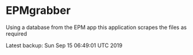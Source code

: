 # EPMgrabber
Using a database from the EPM app this application scrapes the files as required


Latest backup: Sun Sep 15 06:49:01 UTC 2019
